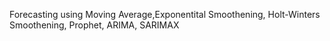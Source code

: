 Forecasting using Moving Average,Exponentital Smoothening, Holt-Winters Smoothening, Prophet, ARIMA, SARIMAX
